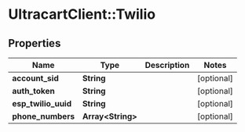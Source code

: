 # UltracartClient::Twilio

## Properties
Name | Type | Description | Notes
------------ | ------------- | ------------- | -------------
**account_sid** | **String** |  | [optional] 
**auth_token** | **String** |  | [optional] 
**esp_twilio_uuid** | **String** |  | [optional] 
**phone_numbers** | **Array&lt;String&gt;** |  | [optional] 


